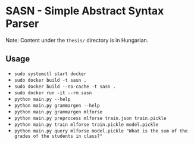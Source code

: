 # SASN - Simple Abstract Syntax Parser

Note: Content under the `thesis/` directory is in Hungarian.

## Usage

* `sudo systemctl start docker`
* `sudo docker build -t sasn .`
* `sudo docker build --no-cache -t sasn .`
* `sudo docker run -it --rm sasn`
* `python main.py --help`
* `python main.py grammargen --help`
* `python main.py grammargen mlforse`
* `python main.py preprocess mlforse train.json train.pickle`
* `python main.py train mlforse train.pickle model.pickle`
* `python main.py query mlforse model.pickle "What is the sum of the grades of the students in class?"`
